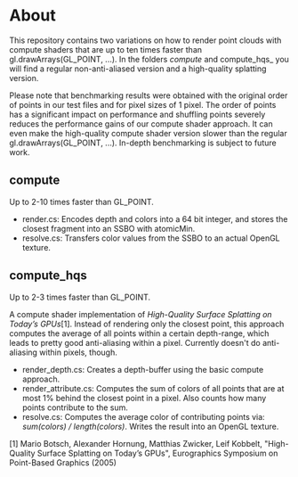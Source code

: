 # About

This repository contains two variations on how to render point clouds with compute shaders that are up to ten times faster than gl.drawArrays(GL_POINT, ...). In the folders _compute_ and compute_hqs_ you will find a regular non-anti-aliased version and a high-quality splatting version.

Please note that benchmarking results were obtained with the original order of points in our test files and for pixel sizes of 1 pixel. The order of points has a significant impact on performance and shuffling points severely reduces the performance gains of our compute shader approach. It can even make the high-quality compute shader version slower than the regular gl.drawArrays(GL_POINT, ...). In-depth benchmarking is subject to future work. 

## compute

Up to 2-10 times faster than GL_POINT.

* render.cs: Encodes depth and colors into a 64 bit integer, and stores the closest fragment into an SSBO with atomicMin. 
* resolve.cs: Transfers color values from the SSBO to an actual OpenGL texture.

## compute_hqs

Up to 2-3 times faster than GL_POINT.

A compute shader implementation of _High-Quality Surface Splatting on Today’s GPUs_[1]. Instead of rendering only the closest point, this approach computes the average of all points within a certain depth-range, which leads to pretty good anti-aliasing within a pixel. Currently doesn't do anti-aliasing within pixels, though.

* render_depth.cs: Creates a depth-buffer using the basic compute approach.
* render_attribute.cs: Computes the sum of colors of all points that are at most 1% behind the closest point in a pixel. Also counts how many points contribute to the sum.
* resolve.cs: Computes the average color of contributing points via: _sum(colors) / length(colors)_. Writes the result into an OpenGL texture.


[1] Mario Botsch, Alexander Hornung, Matthias Zwicker, Leif Kobbelt, "High-Quality Surface Splatting on Today’s GPUs", Eurographics Symposium on Point-Based Graphics (2005)
